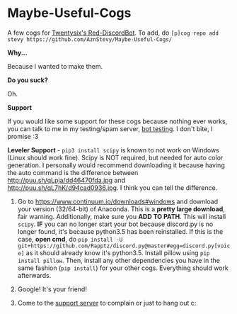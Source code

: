 # Maybe-Useful-Cogs
A few cogs for [Twentysix's Red-DiscordBot](https://github.com/Twentysix26/Red-DiscordBot).
To add, do `[p]cog repo add stevy https://github.com/AznStevy/Maybe-Useful-Cogs/`

**Why...** 

Because I wanted to make them.

**Do you suck?** 

Oh.

**Support** 

If you would like some support for these cogs because nothing ever works, you can talk to me in my testing/spam server, [bot testing](https://discord.gg/T5HHf7k). I don't bite, I promise :3

__Leveler Support__ - `pip3 install scipy` is known to not work on Windows (Linux should work fine). Scipy is NOT required, but needed for auto color generation. I personally would recommend downloading it because having the auto command is the difference between http://puu.sh/qLpja/dd46470fda.jpg and http://puu.sh/qL7hK/d94cad0936.jpg. I think you can tell the difference.

1) Go to https://www.continuum.io/downloads#windows and download your version (32/64-bit) of Anaconda. This is a **pretty large download**, fair warning. Additionally, make sure you **ADD TO PATH**. This will install `scipy`. **IF** you can no longer start your bot because discord.py is no longer found, it's because python3.5 has been reinstalled. If this is the case, **open cmd**, do `pip install -U git+https://github.com/Rapptz/discord.py@master#egg=discord.py[voice]` as it should already know it's python3.5. Install pillow using `pip install pillow`. Then, install any other dependencies you have in the same fashion (`pip install`) for your other cogs. Everything should work afterwards.

2) Google! It's your friend!

3) Come to the [support server](https://discord.gg/T5HHf7k) to complain or just to hang out c:
